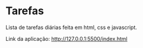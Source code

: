 # Tarefas
Lista de tarefas diárias feita em html, css e javascript.

Link da aplicação: http://127.0.0.1:5500/index.html
